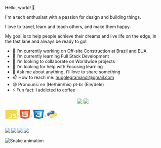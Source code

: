 Hello, world! 👋

I'm a tech enthusiast with a passion for design and building things.

I love to travel, learn and teach others, and make them happy.

My goal is to help people achieve their dreams and live life on the edge, in the fast lane and always be ready to go!

- 🔭 I’m currently working on Off-site Construction at Brazil and EUA
- 🌱 I’m currently learning Full Stack Development
- 👯 I’m looking to collaborate on Worldwide projects
- 🤔 I’m looking for help with Focusing learning
- 💬 Ask me about anything, i'll love to share something
- 📫 How to reach me: hugolegramandi@gmail.com
- 😄 Pronouns: en (He/him/his) pt-br (Ele/dele) 
- ⚡ Fun fact: I addicted to coffee

<div align="center">
  <a href="https://github.com/hugolegramandi">
  <img height="180em" src="https://github-readme-stats.vercel.app/api?username=hugolegramandi&show_icons=true&theme=dracula&include_all_commits=true&count_private=true"/>
  <img height="180em" src="https://github-readme-stats.vercel.app/api/top-langs/?username=hugolegramandi&layout=compact&langs_count=7&theme=dracula"/>
</div>
<div style="display: inline_block"><br>
  <img align="center" alt="Rafa-Js" height="30" width="40" src="https://raw.githubusercontent.com/devicons/devicon/master/icons/javascript/javascript-plain.svg">
  <img align="center" alt="Rafa-HTML" height="30" width="40" src="https://raw.githubusercontent.com/devicons/devicon/master/icons/html5/html5-original.svg">
  <img align="center" alt="Rafa-CSS" height="30" width="40" src="https://raw.githubusercontent.com/devicons/devicon/master/icons/css3/css3-original.svg">
  <img align="center" alt="Rafa-Python" height="30" width="40" src="https://raw.githubusercontent.com/devicons/devicon/master/icons/python/python-original.svg">
  
  ##
 
<div> 
  <a href="https://www.youtube.com/c/hugolegramandi?sub_confirmation=1" target="_blank"><img src="https://img.shields.io/badge/YouTube-FF0000?style=for-the-badge&logo=youtube&logoColor=white" target="_blank"></a>
  <a href="https://instagram.com/hugolegramandi" target="_blank"><img src="https://img.shields.io/badge/-Instagram-%23E4405F?style=for-the-badge&logo=instagram&logoColor=white" target="_blank"></a>
  <a href = "mailto:hugolegramandi@gmail.com"><img src="https://img.shields.io/badge/-Gmail-%23333?style=for-the-badge&logo=gmail&logoColor=white" target="_blank"></a>
  <a href="https://www.linkedin.com/in/hugolegramandi" target="_blank"><img src="https://img.shields.io/badge/-LinkedIn-%230077B5?style=for-the-badge&logo=linkedin&logoColor=white" target="_blank"></a> 
 
  ![Snake animation](https://github.com/hugolegramandi/hugolegramandi/blob/output/github-contribution-grid-snake.svg)
 
</div>


